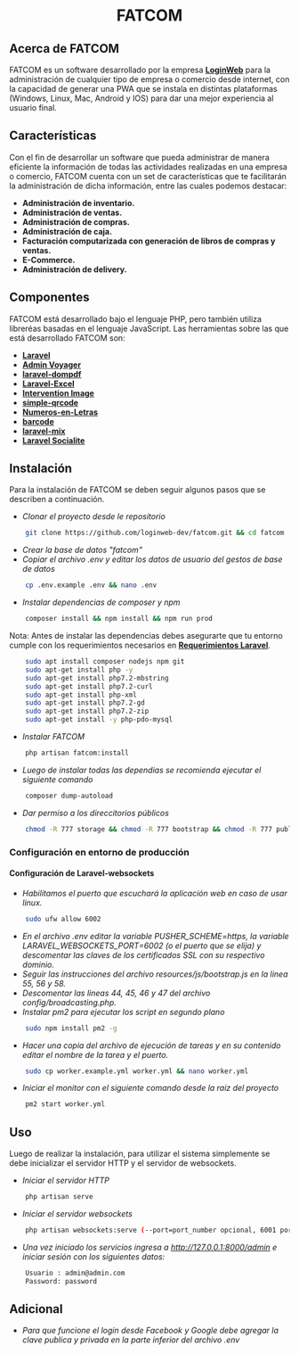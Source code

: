<h1 align="center">FATCOM</h1>

## Acerca de FATCOM

FATCOM es un software desarrollado por la empresa **[LoginWeb](https://loginweb.net/)** para la administración de cualquier tipo de empresa o comercio desde internet, con la capacidad de generar una PWA que se instala en distintas plataformas (Windows, Linux, Mac, Android y IOS) para dar una mejor experiencia al usuario final.

## Características

Con el fin de desarrollar un software que pueda administrar de manera eficiente la información de todas las actividades realizadas en una empresa o comercio, FATCOM cuenta con un set de características que te facilitarán la administración de dicha información, entre las cuales podemos destacar:

- **Administración de inventario.**
- **Administración de ventas.**
- **Administración de compras.**
- **Administración de caja.**
- **Facturación computarizada con generación de libros de compras y ventas.**
- **E-Commerce.**
- **Administración de delivery.**


## Componentes

FATCOM está desarrollado bajo el lenguaje PHP, pero también utiliza libreréas basadas en el lenguaje JavaScript. Las herramientas sobre las que está desarrollado FATCOM son:

- **[Laravel](https://vehikl.com/)**
- **[Admin Voyager](https://tighten.co)**
- **[laravel-dompdf](https://github.com/barryvdh/laravel-dompdf)**
- **[Laravel-Excel](https://github.com/Maatwebsite/Laravel-Excel)**
- **[Intervention Image](http://image.intervention.io/)**
- **[simple-qrcode](https://github.com/SimpleSoftwareIO/simple-qrcode)**
- **[Numeros-en-Letras](https://github.com/villca/Numeros-en-Letras)**
- **[barcode](https://github.com/milon/barcode)**
- **[laravel-mix](https://laravel.com/docs/5.8/mix)**
- **[Laravel Socialite](https://laravel.com/docs/5.8/socialite)**


## Instalación

Para la instalación de FATCOM se deben seguir algunos pasos que se describen a continuación.

- *Clonar el proyecto desde le repositorio*
```bash
    git clone https://github.com/loginweb-dev/fatcom.git && cd fatcom
```
- *Crear la base de datos "fatcom"*
- *Copiar el archivo .env y editar los datos de usuario del gestos de base de datos*
```bash
    cp .env.example .env && nano .env
```
- *Instalar dependencias de composer y npm*
```bash
    composer install && npm install && npm run prod
```
Nota: Antes de instalar las dependencias debes asegurarte que tu entorno cumple con los requerimientos necesarios en **[Requerimientos Laravel](https://laravel.com/docs/7.x#server-requirements)**.
```bash
    sudo apt install composer nodejs npm git
    sudo apt-get install php -y
    sudo apt-get install php7.2-mbstring
    sudo apt-get install php7.2-curl
    sudo apt-get install php-xml
    sudo apt-get install php7.2-gd
    sudo apt-get install php7.2-zip
    sudo apt-get install -y php-pdo-mysql
```

- *Instalar FATCOM*
```bash
    php artisan fatcom:install
```
- *Luego de instalar todas las dependias se recomienda ejecutar el siguiente comando*
```bash
    composer dump-autoload
```

- *Dar permiso a los direccitorios públicos*
```bash
    chmod -R 777 storage && chmod -R 777 bootstrap && chmod -R 777 public
```

### Configuración en entorno de producción
#### Configuración de Laravel-websockets
- *Habilitamos el puerto que escuchará la aplicación web en caso de usar linux.*
```bash
    sudo ufw allow 6002
```
- *En el archivo .env editar la variable PUSHER_SCHEME=https, la variable LARAVEL_WEBSOCKETS_PORT=6002 (o el puerto que se elija) y descomentar las claves de los certificados SSL con su respectivo dominio.*
- *Seguir las instrucciones del archivo resources/js/bootstrap.js en la linea 55, 56 y 58.*
- *Descomentar las lineas 44, 45, 46 y 47 del archivo config/broadcasting.php.*
- *Instalar pm2 para ejecutar los script en segundo plano*
```bash
    sudo npm install pm2 -g
```
- *Hacer una copia del archivo de ejecución de tareas y en su contenido editar el nombre de la tarea y el puerto.*
```bash
    sudo cp worker.example.yml worker.yml && nano worker.yml
```
- *Iniciar el monitor con el siguiente comando desde la raiz del proyecto*
```bash
    pm2 start worker.yml
```

## Uso

Luego de realizar la instalación, para utilizar el sistema simplemente se debe inicializar el servidor HTTP y el servidor de websockets.

- *Iniciar el servidor HTTP*
```bash
    php artisan serve
```
- *Iniciar el servidor websockets*
```bash
    php artisan websockets:serve (--port=port_number opcional, 6001 por defecto)
```
- *Una vez iniciado los servicios ingresa a http://127.0.0.1:8000/admin e iniciar sesión con los siguientes datos:*
```bash
    Usuario : admin@admin.com
    Password: password
```

## Adicional

- *Para que funcione el login desde Facebook y Google debe agregar la clave publica y privada en la parte inferior del archivo .env*